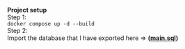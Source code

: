 **Project setup**  
Step 1:  
``docker compose up -d --build``  
Step 2:  
Import the database that I have exported here => **([main.sql](https://github.com/tunanyugen/order-manager/blob/master/main.sql))**

